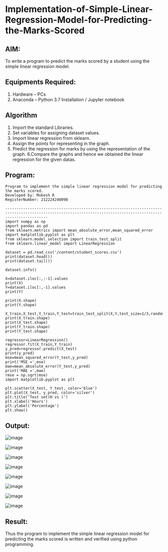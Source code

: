 # Implementation-of-Simple-Linear-Regression-Model-for-Predicting-the-Marks-Scored

## AIM:
To write a program to predict the marks scored by a student using the simple linear regression model.

## Equipments Required:
1. Hardware – PCs
2. Anaconda – Python 3.7 Installation / Jupyter notebook

## Algorithm
1. Import the standard Libraries.
2. Set variables for assigning dataset values.
3. Import linear regression from sklearn.
4. Assign the points for representing in the graph.
5. Predict the regression for marks by using the representation of the graph.
6.Compare the graphs and hence we obtained the linear regression for the given datas.

## Program:
```
Program to implement the simple linear regression model for predicting the marks scored.
Developed by: Mukesh R 
RegisterNumber: 212224240098

```

```
---------------------------------------------------------------------------------------------------------------------------------------------------------------
import numpy as np
import pandas as pd
from sklearn.metrics import mean_absolute_error,mean_squared_error
import matplotlib.pyplot as plt
from sklearn.model_selection import train_test_split
from sklearn.linear_model import LinearRegression

dataset = pd.read_csv('/content/student_scores.csv')
print(dataset.head())
print(dataset.tail())

dataset.info()

X=dataset.iloc[:,:-1].values
print(X)
Y=dataset.iloc[:,-1].values
print(Y)

print(X.shape)
print(Y.shape)

X_train,X_test,Y_train,Y_test=train_test_split(X,Y,test_size=1/3,random_state=0)
print(X_train.shape)
print(X_test.shape)
print(Y_train.shape)
print(Y_test.shape)

regressor=LinearRegression()
regressor.fit(X_train,Y_train)
y_pred=regressor.predict(X_test)
print(y_pred)
mse=mean_squared_error(Y_test,y_pred)
print('MSE =',mse)
mae=mean_absolute_error(Y_test,y_pred)
print('MAE =',mae)
rmse = np.sqrt(mse)
import matplotlib.pyplot as plt

plt.scatter(X_test, Y_test, color='blue')
plt.plot(X_test, y_pred, color='silver')
plt.title('Test set(H vs )')
plt.xlabel('Hours')
plt.ylabel('Percentage')
plt.show()
```

## Output:
![image](https://github.com/user-attachments/assets/19ac9d7a-0d86-4081-bdcb-9bcbb50a5337)

![image](https://github.com/user-attachments/assets/5ff6a529-0096-4296-a3d3-586eed6ae0a9)

![image](https://github.com/user-attachments/assets/5682ff45-e898-4aa5-9a74-f3ed0b582493)

![image](https://github.com/user-attachments/assets/994e9cf7-759d-4941-b82a-ec5a8693e51c)

![image](https://github.com/user-attachments/assets/e41633ab-0da4-4083-a4f3-a03ab00decea)

![image](https://github.com/user-attachments/assets/f244eb41-6b32-44b1-ae8b-c771d1b9f9e1)

![image](https://github.com/user-attachments/assets/563cae76-333b-43bf-8d07-922d7abf9df2)

![image](https://github.com/user-attachments/assets/c52d646d-3caf-4d76-8580-d605c5d1d907)










## Result:
Thus the program to implement the simple linear regression model for predicting the marks scored is written and verified using python programming.
